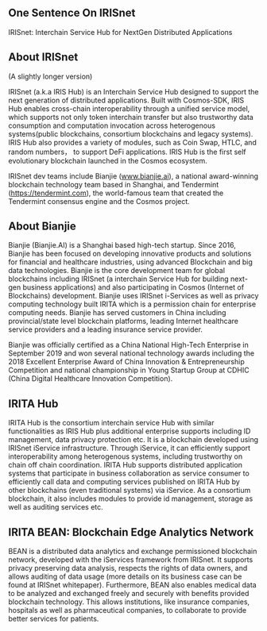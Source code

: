## One Sentence On IRISnet 

IRISnet: Interchain Service Hub for NextGen Distributed Applications


## About IRISnet 
(A slightly longer version)

IRISnet (a.k.a IRIS Hub) is an Interchain Service Hub designed to support the next generation of distributed applications. Built with Cosmos-SDK, IRIS Hub enables cross-chain interoperability through a unified service model, which supports not only token interchain transfer but also trustworthy data consumption and computation invocation across heterogenous systems(public blockchains, consortium blockchains and legacy systems). IRIS Hub also provides a variety of modules, such as Coin Swap, HTLC, and random numbers， to support DeFi applications. IRIS Hub is the first self evolutionary blockchain launched in the Cosmos ecosystem. 

IRISnet dev teams include Bianjie (www.bianjie.ai), a national award-winning blockchain technology team based in Shanghai, and Tendermint (https://tendermint.com), the world-famous team that created the Tendermint consensus engine and the Cosmos project.


## About Bianjie

Bianjie (Bianjie.AI) is a Shanghai based high-tech startup. Since 2016, Bianjie has been focused on developing innovative products and solutions for financial and healthcare industries, using advanced Blockchain and big data technologies. Bianjie is the core development team for global blockchains including  IRISnet (a interchain Service Hub for building next-gen business applications) and also participating in Cosmos (Internet of Blockchains) development.  Bianjie uses IRISnet i-Services as well as privacy computing technology built IRITA which is a permission chain for enterprise computing needs. Bianjie has served customers in China including provincial/state level blockchain platforms, leading Internet healthcare service providers and a leading insurance service provider.

Bianjie was officially certified as a China National High-Tech Enterprise in September 2019 and won several national technology awards including the 2018 Excellent Enterprise Award of China Innovation & Entrepreneurship Competition and national championship in Young Startup Group at CDHIC (China Digital Healthcare Innovation Competition).



## IRITA Hub 

IRITA Hub is the consortium interchain service Hub with similar functionalities as IRIS Hub plus additional enterprise supports including ID management, data privacy protection etc. It is a blockchain developed using IRISnet iService infrastructure. Through iService, it can efficiently support interoperability among heterogenous systems, including trustworthy on chain off chain coordination. IRITA Hub supports distributed application systems that participate in business collaboration as service consumer to efficiently call data and computing services published on IRITA Hub by other blockchains (even traditional systems) via iService. As a consortium blockchain, it also includes modules to provide id management, storage as well as auditing services etc. 

## IRITA BEAN: Blockchain Edge Analytics Network

BEAN is a distributed data analytics and exchange permissioned blockchain network, developed with the iServices framework from IRISnet. It supports privacy preserving data analysis, respects the rights of data owners, and allows auditing of data usage (more details on its business case can be found at IRISnet whitepaper). Furthermore, BEAN also enables medical data to be analyzed and exchanged freely and securely with benefits provided blockchain technology. This allows institutions, like insurance companies, hospitals as well as pharmaceutical companies, to collaborate to provide better services for patients.



